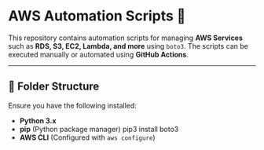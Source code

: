 # AWS Automation Scripts 🚀

This repository contains automation scripts for managing **AWS Services** such as **RDS, S3, EC2, Lambda, and more** using `boto3`. The scripts can be executed manually or automated using **GitHub Actions**.

---

## 📂 Folder Structure


Ensure you have the following installed:
- **Python 3.x**
- **pip** (Python package manager)
    pip3 install boto3
- **AWS CLI** (Configured with `aws configure`)
